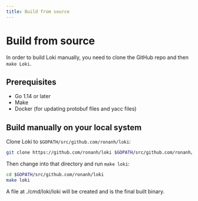 ```yaml
---
title: Build from source
---
```

# Build from source

In order to build Loki manually, you need to clone the GitHub repo and then `make Loki`.

## Prerequisites

- Go 1.14 or later
- Make
- Docker (for updating protobuf files and yacc files)

## Build manually on your local system

Clone Loki to `$GOPATH/src/github.com/ronanh/loki`:

```bash
git clone https://github.com/ronanh/loki $GOPATH/src/github.com/ronanh/loki
```

Then change into that directory and run `make loki`:

```bash
cd $GOPATH/src/github.com/ronanh/loki
make loki
```

A file at ./cmd/loki/loki will be created and is the final built binary.
